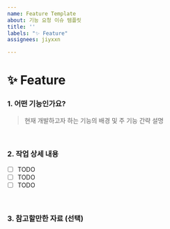 ```yaml
---
name: Feature Template
about: 기능 요청 이슈 템플릿
title: ''
labels: "✨ Feature"
assignees: jiyxxn

---
```


# ✨ Feature

### 1. 어떤 기능인가요?
> 현재 개발하고자 하는 기능의 배경 및 주 기능 간략 설명

<br>

### 2. 작업 상세 내용
- [ ] TODO
- [ ] TODO
- [ ] TODO

<br>

### 3. 참고할만한 자료 (선택)
